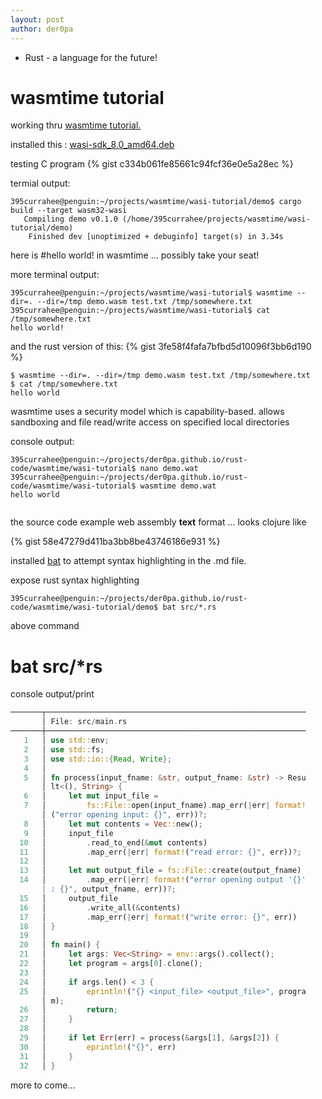```yaml
---
layout: post
author: der0pa
---
```


* Rust - a language for the future!

# wasmtime tutorial


working thru [wasmtime tutorial.](https://github.com/bytecodealliance/wasmtime/blob/master/docs/WASI-tutorial.md)


installed this : [wasi-sdk_8.0_amd64.deb](https://github.com/CraneStation/wasi-sdk/releases/download/wasi-sdk-8/wasi-sdk_8.0_amd64.deb)

testing C program
{% gist c334b061fe85661c94fcf36e0e5a28ec %}

termial output:
```console
395currahee@penguin:~/projects/wasmtime/wasi-tutorial/demo$ cargo build --target wasm32-wasi
   Compiling demo v0.1.0 (/home/395currahee/projects/wasmtime/wasi-tutorial/demo)
    Finished dev [unoptimized + debuginfo] target(s) in 3.34s
```
here is #hello world! in wasmtime  ... possibly take your seat!

more terminal output:
```console
395currahee@penguin:~/projects/wasmtime/wasi-tutorial$ wasmtime --dir=. --dir=/tmp demo.wasm test.txt /tmp/somewhere.txt
395currahee@penguin:~/projects/wasmtime/wasi-tutorial$ cat /tmp/somewhere.txt 
hello world!
```

and the rust version of this:
{% gist 3fe58f4fafa7bfbd5d10096f3bb6d190 %}

```console
$ wasmtime --dir=. --dir=/tmp demo.wasm test.txt /tmp/somewhere.txt
$ cat /tmp/somewhere.txt
hello world
```
wasmtime uses a security model which is capability-based.
allows sandboxing and file read/write access on specified local directories 

console output: 
```console
395currahee@penguin:~/projects/der0pa.github.io/rust-code/wasmtime/wasi-tutorial$ nano demo.wat
395currahee@penguin:~/projects/der0pa.github.io/rust-code/wasmtime/wasi-tutorial$ wasmtime demo.wat
hello world
 
```

the source code example web assembly **text** format   ... looks clojure like
 
{% gist 58e47279d411ba3bb8be43746186e931 %}

installed [bat](https://github.com/sharkdp/bat/releases/download/v0.12.1/bat_0.12.1_amd64.deb) to attempt syntax highlighting in the .md file.

expose rust syntax highlighting
```console
395currahee@penguin:~/projects/der0pa.github.io/rust-code/wasmtime/wasi-tutorial/demo$ bat src/*.rs
```
above command 
# bat src/*rs #
console output/print

```rust
───────┬──────────────────────────────────────────────────────────
       │ File: src/main.rs
───────┼──────────────────────────────────────────────────────────
   1   │ use std::env;
   2   │ use std::fs;
   3   │ use std::io::{Read, Write};
   4   │ 
   5   │ fn process(input_fname: &str, output_fname: &str) -> Resu
       │ lt<(), String> {
   6   │     let mut input_file =
   7   │         fs::File::open(input_fname).map_err(|err| format!
       │ ("error opening input: {}", err))?;
   8   │     let mut contents = Vec::new();
   9   │     input_file
  10   │         .read_to_end(&mut contents)
  11   │         .map_err(|err| format!("read error: {}", err))?;
  12   │ 
  13   │     let mut output_file = fs::File::create(output_fname)
  14   │         .map_err(|err| format!("error opening output '{}'
       │ : {}", output_fname, err))?;
  15   │     output_file
  16   │         .write_all(&contents)
  17   │         .map_err(|err| format!("write error: {}", err))
  18   │ }
  19   │ 
  20   │ fn main() {
  21   │     let args: Vec<String> = env::args().collect();
  22   │     let program = args[0].clone();
  23   │ 
  24   │     if args.len() < 3 {
  25   │         eprintln!("{} <input_file> <output_file>", progra
       │ m);
  26   │         return;
  27   │     }
  28   │ 
  29   │     if let Err(err) = process(&args[1], &args[2]) {
  30   │         eprintln!("{}", err)
  31   │     }
  32   │ }
```
more to come...